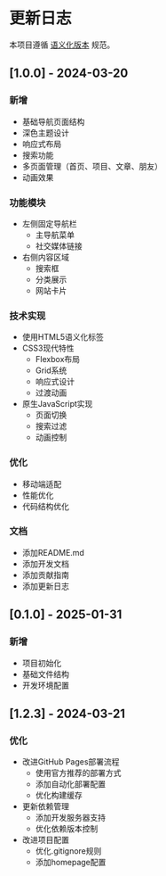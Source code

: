 # 更新日志

本项目遵循 [语义化版本](https://semver.org/lang/zh-CN/) 规范。

## [1.0.0] - 2024-03-20

### 新增
- 基础导航页面结构
- 深色主题设计
- 响应式布局
- 搜索功能
- 多页面管理（首页、项目、文章、朋友）
- 动画效果

### 功能模块
- 左侧固定导航栏
  - 主导航菜单
  - 社交媒体链接
- 右侧内容区域
  - 搜索框
  - 分类展示
  - 网站卡片

### 技术实现
- 使用HTML5语义化标签
- CSS3现代特性
  - Flexbox布局
  - Grid系统
  - 响应式设计
  - 过渡动画
- 原生JavaScript实现
  - 页面切换
  - 搜索过滤
  - 动画控制

### 优化
- 移动端适配
- 性能优化
- 代码结构优化

### 文档
- 添加README.md
- 添加开发文档
- 添加贡献指南
- 添加更新日志

## [0.1.0] - 2025-01-31

### 新增
- 项目初始化
- 基础文件结构
- 开发环境配置

## [1.2.3] - 2024-03-21

### 优化
- 改进GitHub Pages部署流程
  - 使用官方推荐的部署方式
  - 添加自动化部署配置
  - 优化构建缓存
- 更新依赖管理
  - 添加开发服务器支持
  - 优化依赖版本控制
- 改进项目配置
  - 优化.gitignore规则
  - 添加homepage配置 